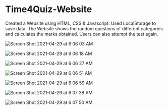 # Time4Quiz-Website

Created a Website using HTML, CSS & Javascript.
Used LocalStorage to save data.
The Website shows the random questions of different categories and calculates the marks obtained. 
Users can also attempt the test again.



![Screen Shot 2021-04-29 at 6 06 03 AM](https://user-images.githubusercontent.com/33275709/116542080-3dd9cf00-a8ba-11eb-85d1-f16db2ca9477.png)


![Screen Shot 2021-04-29 at 6 06 18 AM](https://user-images.githubusercontent.com/33275709/116542085-3fa39280-a8ba-11eb-8627-21e70a4c977c.png)


![Screen Shot 2021-04-29 at 6 06 27 AM](https://user-images.githubusercontent.com/33275709/116542093-40d4bf80-a8ba-11eb-9fa5-8e836db82ba9.png)


![Screen Shot 2021-04-29 at 6 06 51 AM](https://user-images.githubusercontent.com/33275709/116542095-416d5600-a8ba-11eb-8f97-39e376504802.png)


![Screen Shot 2021-04-29 at 6 06 59 AM](https://user-images.githubusercontent.com/33275709/116542097-416d5600-a8ba-11eb-9ca3-45dd249306ab.png)


![Screen Shot 2021-04-29 at 6 07 38 AM](https://user-images.githubusercontent.com/33275709/116542099-4205ec80-a8ba-11eb-9b52-9dc567b646ff.png)


![Screen Shot 2021-04-29 at 6 07 50 AM](https://user-images.githubusercontent.com/33275709/116542100-429e8300-a8ba-11eb-8c7a-613c0121dd3c.png)

